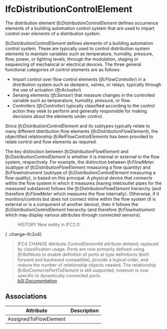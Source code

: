 IfcDistributionControlElement
=============================
The distribution element _IfcDistributionControlElement_ defines occurrence
elements of a building automation control system that are used to impart
control over elements of a distribution system.  
  
_IfcDistributionControlElement_ defines elements of a building automation
control system. These are typically used to control distribution system
elements to maintain variables such as temperature, humidity, pressure, flow,
power, or lighting levels, through the modulation, staging or sequencing of
mechanical or electrical devices. The three general functional categories of
control elements are as follows:  
  
* Impart control over flow control elements (_IfcFlowController_) in a distribution system such as dampers, valves, or relays, typically through the use of actuation (_IfcActuator_).  
* Sensing elements (_IfcSensor_) that measure changes in the controlled variable such as temperature, humidity, pressure, or flow.  
* Controllers (_IfcController_) typically classified according to the control action they seek to perform and generally responsible for making decisions about the elements under control.  
  
Since _IfcDistributionControlElement_ and its subtypes typically relate to
many different distribution flow elements (_IfcDistributionFlowElement_), the
objectified relationship _IfcRelFlowControlElements_ has been provided to
relate control and flow elements as required.  
  
The key distinction between _IfcDistributionFlowElement_ and
_IfcDistributionControlElement_ is whether it is internal or external to the
flow system, respectively. For example, the distinction between _IfcFlowMeter_
(subtype of _IfcDistributionFlowElement_ measuring a flow quantity) and
_IfcFlowInstrument_ (subtype of _IfcDistributionControlElement_ measuring a
flow quality), is based on this principal. A physical device that connects
within the flow system in which it measures (having inlet/outlet pipes for the
measured substance) follows the _IfcDistributionFlowElement_ hierarchy (and
therefore _IfcFlowMeter_ which measures the flow internally). Otherwise, if it
monitors/controls but does not connect inline within the flow system (it is
external or is a component of another device), then it follows the
_IfcDistributionControlElement_ hierarchy (and therefore _IfcFlowInstrument_
which may display various attributes through connected sensors).  
  
> HISTORY  New entity in IFC2.0.  
  
{ .change-ifc2x4}  
> IFC4 CHANGE  Attribute _ControlElementId_ attribute deleted; replaced by
> classification usage. Ports are now primarily defined using _IfcRelNests_ to
> enable definition of ports at type definitions (both forward and backward
> compatible), provide a logical order, and reduce the number of relationship
> objects needed. The relationship _IfcRelConnectsPortToElement_ is still
> supported, however is now specific to dynamically connected ports.  
[ _bSI
Documentation_](https://standards.buildingsmart.org/IFC/DEV/IFC4_2/FINAL/HTML/schema/ifcsharedbldgserviceelements/lexical/ifcdistributioncontrolelement.htm)


Associations
------------
| Attribute             | Description   |
|-----------------------|---------------|
| AssignedToFlowElement |               |

